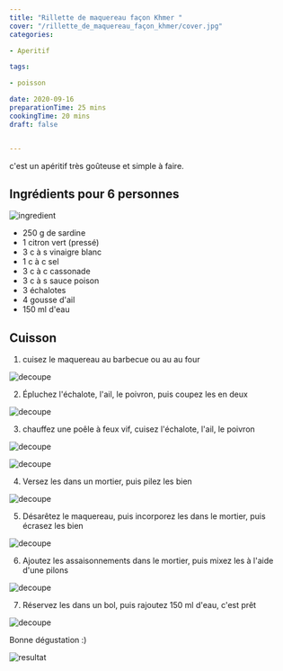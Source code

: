 ```yaml
---
title: "Rillette de maquereau façon Khmer "
cover: "/rillette_de_maquereau_façon_khmer/cover.jpg"
categories:

- Aperitif

tags:

- poisson

date: 2020-09-16
preparationTime: 25 mins
cookingTime: 20 mins
draft: false


---
```

c'est un apéritif très goûteuse et simple à faire.
 
<!--more--> 

## Ingrédients pour 6 personnes

![ingredient](01.jpg)

- 250 g de sardine 
- 1 citron vert (pressé)
- 3 c à s vinaigre blanc
- 1 c à c sel
- 3 c à c cassonade
- 3 c à s sauce poison
- 3 échalotes
- 4 gousse d'ail
- 150 ml d'eau

 
 ## Cuisson ##

1. cuisez le maquereau au barbecue ou au au four

![decoupe](02.jpg)

2. Épluchez l'échalote, l'ail, le poivron, puis coupez les en deux 

![decoupe](03.jpg)

3. chauffez une poêle à feux vif, cuisez l'échalote, l'ail, le poivron

![decoupe](04.jpg)

![decoupe](05.jpg)

4. Versez les dans un mortier, puis pilez les bien

![decoupe](06.jpg)

5. Désarêtez le maquereau, puis incorporez les dans le mortier, puis écrasez les bien

![decoupe](07.jpg)

6. Ajoutez les assaisonnements dans le mortier, puis mixez les à l'aide d'une pilons

![decoupe](08.jpg)

7. Réservez les dans un bol, puis rajoutez 150 ml d'eau, c'est prêt 

![decoupe](09.jpg)

Bonne dégustation :)

![resultat](09.jpg)
